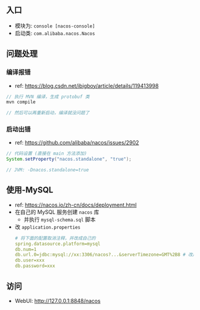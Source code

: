 ## 入口
- 模块为: `console [nacos-console]`
- 启动类: `com.alibaba.nacos.Nacos`


## 问题处理
### 编译报错
- ref: https://blog.csdn.net/ibigboy/article/details/119413998
```js
// 执行 MVN 编译，生成 protobuf 类
mvn compile

// 然后可以再重新启动，编译就没问题了
```

### 启动出错
- ref: https://github.com/alibaba/nacos/issues/2902
```java
// 代码设置 (直接在 main 方法添加)
System.setProperty("nacos.standalone", "true");

// JVM: -Dnacos.standalone=true
```


## 使用-MySQL
- ref: https://nacos.io/zh-cn/docs/deployment.html
- 在自己的 MySQL 服务创建 `nacos` 库
  - 并执行 `mysql-schema.sql` 脚本
- 改 `application.properties`
  ```yml
  # 将下面的配置取消注释，并改成自己的
  spring.datasource.platform=mysql
  db.num=1
  db.url.0=jdbc:mysql://xx:3306/nacos?...&serverTimezone=GMT%2B8 # 改成东 8 区
  db.user=xxx
  db.password=xxx
  ```


## 访问
- WebUI: http://127.0.0.1:8848/nacos
